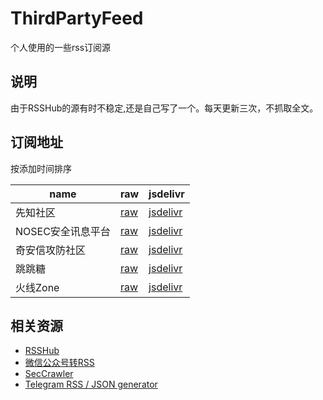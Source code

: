 # ThirdPartyFeed

个人使用的一些rss订阅源

## 说明

由于RSSHub的源有时不稳定,还是自己写了一个。每天更新三次，不抓取全文。

## 订阅地址

按添加时间排序

name | raw | jsdelivr
---  | --- | --------
先知社区 | [raw](https://raw.githubusercontent.com/p7e4/ThirdPartyFeed/main/feed/xz.aliyun.com.xml) | [jsdelivr](https://cdn.jsdelivr.net/gh/p7e4/ThirdPartyFeed/feed/xz.aliyun.com.xml)
NOSEC安全讯息平台 | [raw](https://raw.githubusercontent.com/p7e4/ThirdPartyFeed/main/feed/nosec.org.xml) | [jsdelivr](https://cdn.jsdelivr.net/gh/p7e4/ThirdPartyFeed/feed/nosec.org.xml)
奇安信攻防社区 | [raw](https://raw.githubusercontent.com/p7e4/ThirdPartyFeed/main/feed/forum.butian.net.xml) | [jsdelivr](https://cdn.jsdelivr.net/gh/p7e4/ThirdPartyFeed/feed/forum.butian.net.xml)
跳跳糖 | [raw](https://raw.githubusercontent.com/p7e4/ThirdPartyFeed/main/feed/tttang.com.xml) | [jsdelivr](https://cdn.jsdelivr.net/gh/p7e4/ThirdPartyFeed/feed/tttang.com.xml)
火线Zone | [raw](https://raw.githubusercontent.com/p7e4/ThirdPartyFeed/main/feed/zone.huoxian.cn.xml) | [jsdelivr](https://cdn.jsdelivr.net/gh/p7e4/ThirdPartyFeed/feed/zone.huoxian.cn.xml)

## 相关资源

- [RSSHub](https://github.com/DIYgod/RSSHub)
- [微信公众号转RSS](https://wechat2rss.xlab.app/)
- [SecCrawler](https://github.com/Le0nsec/SecCrawler)
- [Telegram RSS / JSON generator](https://tg.i-c-a.su/)

